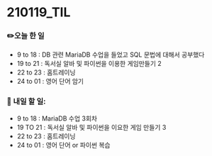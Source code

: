 # 210119_TIL

### :pencil2:오늘 한 일

- 9 to 18 : DB 관련 MariaDB 수업을 들었고 SQL 문법에 대해서 공부했다
- 19 to 21 : 독서실 알바 및 파이썬을 이용한 게임만들기 2 
- 22 to 23 : 홈트레이닝
- 24 to 01 : 영어 단어 암기



### :triangular_flag_on_post: 내일 할 일:

- 9 to 18 : MariaDB 수업 3회차 
- 19 TO 21 : 독서실 알바 및 파이썬을 이요한 게임 만들기 3
- 22 to 23 : 홈트레이닝
- 24  to 01 : 영어 단어 or 파이썬 복습